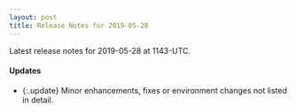 ```yaml
---
layout: post
title: Release Notes for 2019-05-28
---
```


Latest release notes for 2019-05-28 at 1143-UTC.

<div class='updates' markdown='1'>

#### Updates

- {:.update} Minor enhancements, fixes or environment changes not listed in detail.

</div>


